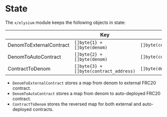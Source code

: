 <!--
order: 2
-->

# State

The `x/elysium` module keeps the following objects in state:

|                         | Key                                    | Value                      |
| ----------------------- | -------------------------------------- | -------------------------- |
| DenomToExternalContract | `[]byte{1} + []byte(denom)`            | `[]byte(contract_address)` |
| DenomToAutoContract     | `[]byte{2} + []byte(denom)`            | `[]byte(contract_address)` |
| ContractToDenom         | `[]byte{3} + []byte(contract_address)` | `[]byte(denom)`            |

- `DenomToExternalContract` stores a map from denom to external FRC20 contract.
- `DenomToAutoContract` stores a map from denom to auto-deployed FRC20 contract.
- `ContractToDenom` stores the reversed map for both external and auto-deployed contracts.

